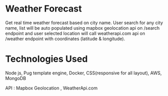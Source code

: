 # Weather Forecast

Get real time weather forecast based on city name. User search for any city name, list will be auto populated using mapbox geolocation api on /search endpoint and user selected location will call weatherapi.com api on /weather endpoint with coordinates (latitude & longitude).

# Technologies Used

Node js, Pug template engine, Docker, CSS(responsive for all layout), AWS, MongoDB

API : Mapbox Geolocation , WeatherApi.com
